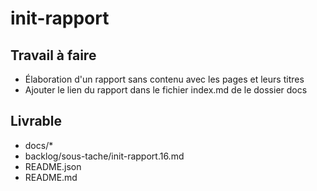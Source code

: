  # init-rapport
## Travail à faire
  - Élaboration d'un rapport sans contenu avec les pages et leurs titres
  - Ajouter le lien du rapport dans le fichier index.md de le dossier docs
## Livrable
- docs/*
- backlog/sous-tache/init-rapport.16.md
- README.json
- README.md